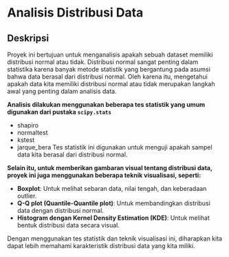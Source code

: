 # Analisis Distribusi Data

## Deskripsi

Proyek ini bertujuan untuk menganalisis apakah sebuah dataset memiliki distribusi normal atau tidak. Distribusi normal sangat penting dalam statistika karena banyak metode statistik yang bergantung pada asumsi bahwa data berasal dari distribusi normal. Oleh karena itu, mengetahui apakah data kita memiliki distribusi normal atau tidak merupakan langkah awal yang penting dalam analisis data.

**Analisis dilakukan menggunakan beberapa tes statistik yang umum digunakan dari pustaka `scipy.stats`**
- shapiro
- normaltest
- kstest
- jarque_bera
Tes statistik ini digunakan untuk menguji apakah sampel data kita berasal dari distribusi normal.


**Selain itu, untuk memberikan gambaran visual tentang distribusi data, proyek ini juga menggunakan beberapa teknik visualisasi, seperti:**

- **Boxplot**: Untuk melihat sebaran data, nilai tengah, dan keberadaan outlier.
- **Q-Q plot (Quantile-Quantile plot)**: Untuk membandingkan distribusi data dengan distribusi normal.
- **Histogram dengan Kernel Density Estimation (KDE)**: Untuk melihat bentuk distribusi data secara visual.

Dengan menggunakan tes statistik dan teknik visualisasi ini, diharapkan kita dapat lebih memahami karakteristik distribusi data yang kita miliki.

